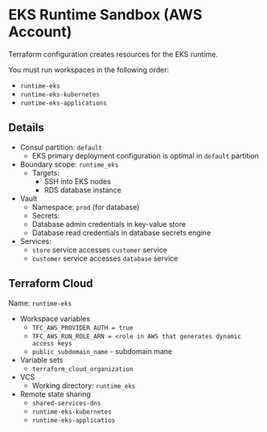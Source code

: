# EKS Runtime Sandbox (AWS Account)

Terraform configuration creates resources for the EKS runtime.

You must run workspaces in the following order:

- `runtime-eks`
- `runtime-eks-kubernetes`
- `runtime-eks-applications`

## Details

 - Consul partition: `default`
   - EKS primary deployment configuration is optimal in `default` partition
 - Boundary scope: `runtime_eks`
    - Targets:
      - SSH into EKS nodes
      - RDS database instance
 - Vault
    - Namespace: `prod` (for database)
     - Secrets:
      - Database admin credentials in key-value store
      - Database read credentials in database secrets engine
 - Services:
    - `store` service accesses `customer` service
    - `customer` service accesses `database` service

 ## Terraform Cloud

 Name: `runtime-eks`

 - Workspace variables
   - `TFC_AWS_PROVIDER_AUTH = true`
   - `TFC_AWS_RUN_ROLE_ARN = <role in AWS that generates dynamic access keys`
   - `public_subdomain_name` - subdomain mane
- Variable sets
  - `terraform_cloud_organization`
- VCS
  - Working directory: `runtime_eks`
- Remote state sharing
  - `shared-services-dns`
  - `runtime-eks-kubernetes`
  - `runtime-eks-applicatios`